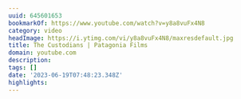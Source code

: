 ```yaml
---
uuid: 645601653
bookmarkOf: https://www.youtube.com/watch?v=y8a8vuFx4N8
category: video
headImage: https://i.ytimg.com/vi/y8a8vuFx4N8/maxresdefault.jpg
title: The Custodians | Patagonia Films
domain: youtube.com
description: 
tags: []
date: '2023-06-19T07:48:23.348Z'
highlights: 
---
```




